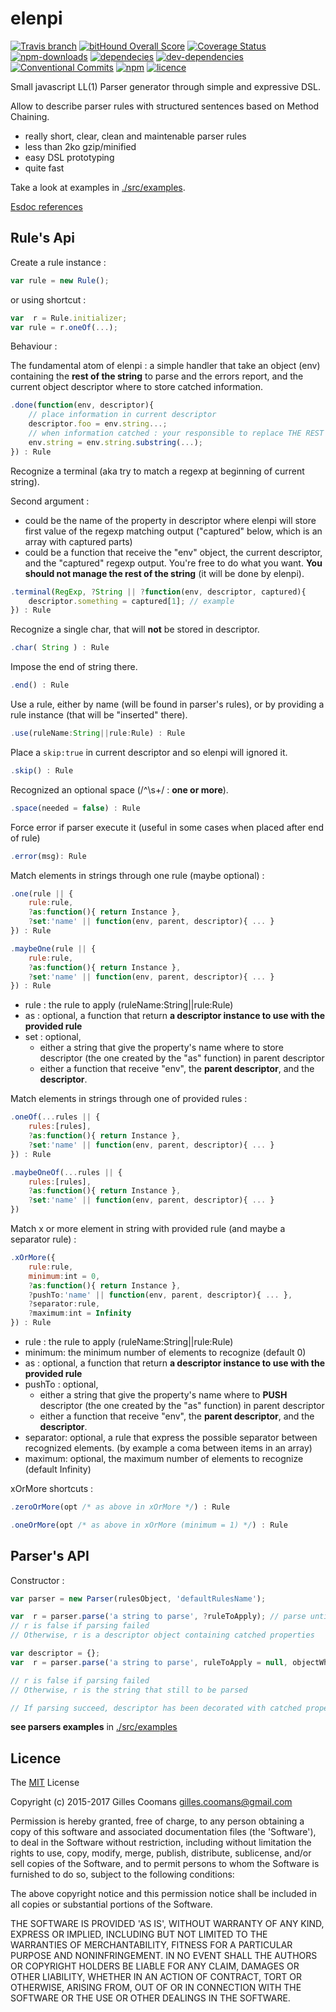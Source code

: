 # elenpi

[![Travis branch](https://img.shields.io/travis/nomocas/elenpi/master.svg)](https://travis-ci.org/nomocas/elenpi)
[![bitHound Overall Score](https://www.bithound.io/github/nomocas/elenpi/badges/score.svg)](https://www.bithound.io/github/nomocas/elenpi)
[![Coverage Status](https://coveralls.io/repos/github/nomocas/elenpi/badge.svg?branch=master)](https://coveralls.io/github/nomocas/elenpi?branch=master)
[![npm-downloads](https://img.shields.io/npm/dm/elenpi.svg)]()
[![dependecies](https://img.shields.io/david/nomocas/elenpi.svg)]()
[![dev-dependencies](https://img.shields.io/david/dev/nomocas/elenpi.svg)]()
[![Conventional Commits](https://img.shields.io/badge/Conventional%20Commits-1.0.0-yellow.svg)](https://conventionalcommits.org)
[![npm](https://img.shields.io/npm/v/elenpi.svg)]()
[![licence](https://img.shields.io/npm/l/elenpi.svg)]()

Small javascript LL(1) Parser generator through simple and expressive DSL. 

Allow to describe parser rules with structured sentences based on Method Chaining.

- really short, clear, clean and maintenable parser rules
- less than 2ko gzip/minified
- easy DSL prototyping
- quite fast

Take a look at examples in [./src/examples](https://github.com/nomocas/elenpi/tree/master/src/examples).

[Esdoc references](https://doc.esdoc.org/github.com/nomocas/elenpi/)

## Rule's Api

Create a rule instance : 

```javascript
var rule = new Rule();
```

or using shortcut :

```javascript
var  r = Rule.initializer;
var rule = r.oneOf(...);
```

Behaviour : 

The fundamental atom of elenpi : a simple handler that take an object (env) containing the __rest of the string__ to parse and the errors report, and the current object descriptor where to store catched information.
```javascript
.done(function(env, descriptor){
	// place information in current descriptor
	descriptor.foo = env.string...;
	// when information catched : your responsible to replace THE REST of the string in env.
	env.string = env.string.substring(...);
}) : Rule
```

Recognize a terminal (aka try to match a regexp at beginning of current string).

Second argument : 
- could be the name of the property in descriptor where elenpi will store first value of the regexp matching output ("captured" below, which is an array with captured parts)
- could be a function that receive the "env" object, the current descriptor, and the "captured" regexp output. You're free to do what you want. __You should not manage the rest of the string__ (it will be done by elenpi).
```javascript
.terminal(RegExp, ?String || ?function(env, descriptor, captured){
	descriptor.something = captured[1]; // example
}) : Rule
```

Recognize a single char, that will __not__ be stored in descriptor.
```javascript
.char( String ) : Rule
```

Impose the end of string there.
```javascript
.end() : Rule
```

Use a rule, either by name (will be found in parser's rules), or by providing a rule instance (that will be "inserted" there).
```javascript
.use(ruleName:String||rule:Rule) : Rule
```

Place a `skip:true` in current descriptor and so elenpi will ignored it.
```javascript
.skip() : Rule
```

Recognized an optional space (/^\s+/ : __one or more__).
```javascript
.space(needed = false) : Rule
```

Force error if parser execute it (useful in some cases when placed after end of rule)
```javascript
.error(msg): Rule
```


Match elements in strings through one rule (maybe optional) :

```javascript
.one(rule || { 
	rule:rule, 
	?as:function(){ return Instance }, 
	?set:'name' || function(env, parent, descriptor){ ... } 
}) : Rule
```

```javascript
.maybeOne(rule || { 
	rule:rule, 
	?as:function(){ return Instance }, 
	?set:'name' || function(env, parent, descriptor){ ... } 
}) : Rule
```

- rule : the rule to apply (ruleName:String||rule:Rule)
- as : optional, a function that return __a descriptor instance to use with the provided rule__
- set : optional, 
	- either a string that give the property's name where to store descriptor (the one created by the "as" function) in parent descriptor
	- either a function that receive "env", the __parent descriptor__, and the __descriptor__.


Match elements in strings through one of provided rules :

```javascript
.oneOf(...rules || { 
	rules:[rules], 
	?as:function(){ return Instance }, 
	?set:'name' || function(env, parent, descriptor){ ... } 
}) : Rule
```

```javascript
.maybeOneOf(...rules || {
	rules:[rules], 
	?as:function(){ return Instance }, 
	?set:'name' || function(env, parent, descriptor){ ... } 
})
```


Match x or more element in string with provided rule (and maybe a separator rule) :

```javascript
.xOrMore({ 
	rule:rule,
	minimum:int = 0,
	?as:function(){ return Instance }, 
	?pushTo:'name' || function(env, parent, descriptor){ ... },
	?separator:rule,
	?maximum:int = Infinity
}) : Rule
```

- rule : the rule to apply (ruleName:String||rule:Rule)
- minimum: the minimum number of elements to recognize (default 0)
- as : optional, a function that return __a descriptor instance to use with the provided rule__
- pushTo : optional, 
	- either a string that give the property's name where to __PUSH__ descriptor (the one created by the "as" function) in parent descriptor
	- either a function that receive "env", the __parent descriptor__, and the __descriptor__.
- separator: optional, a rule that express the possible separator between recognized elements. (by example a coma between items in an array) 
- maximum: optional, the maximum number of elements to recognize (default Infinity)



xOrMore shortcuts : 

```javascript
.zeroOrMore(opt /* as above in xOrMore */) : Rule
```

```javascript
.oneOrMore(opt /* as above in xOrMore (minimum = 1) */) : Rule
```


## Parser's API

Constructor :
```javascript
var parser = new Parser(rulesObject, 'defaultRulesName');
```


```javascript
var  r = parser.parse('a string to parse', ?ruleToApply); // parse until the end of string
// r is false if parsing failed
// Otherwise, r is a descriptor object containing catched properties
```


```javascript
var descriptor = {};
var  r = parser.parse('a string to parse', ruleToApply = null, objectWhereStoreTokens = null);

// r is false if parsing failed
// Otherwise, r is the string that still to be parsed

// If parsing succeed, descriptor has been decorated with catched properties
```

__see parsers examples__ in [./src/examples](https://github.com/nomocas/elenpi/tree/master/src/examples)

## Licence

The [MIT](http://opensource.org/licenses/MIT) License

Copyright (c) 2015-2017 Gilles Coomans <gilles.coomans@gmail.com>

Permission is hereby granted, free of charge, to any person obtaining a copy of this software and associated documentation files (the 'Software'), to deal in the Software without restriction, including without limitation the rights to use, copy, modify, merge, publish, distribute, sublicense, and/or sell copies of the Software, and to permit persons to whom the Software is furnished to do so, subject to the following conditions:

The above copyright notice and this permission notice shall be included in all copies or substantial portions of the Software.

THE SOFTWARE IS PROVIDED 'AS IS', WITHOUT WARRANTY OF ANY KIND, EXPRESS OR IMPLIED, INCLUDING BUT NOT LIMITED TO THE WARRANTIES OF MERCHANTABILITY, FITNESS FOR A PARTICULAR PURPOSE AND NONINFRINGEMENT. IN NO EVENT SHALL THE AUTHORS OR COPYRIGHT HOLDERS BE LIABLE FOR ANY CLAIM, DAMAGES OR OTHER LIABILITY, WHETHER IN AN ACTION OF CONTRACT, TORT OR OTHERWISE, ARISING FROM, OUT OF OR IN CONNECTION WITH THE SOFTWARE OR THE USE OR OTHER DEALINGS IN THE SOFTWARE.
